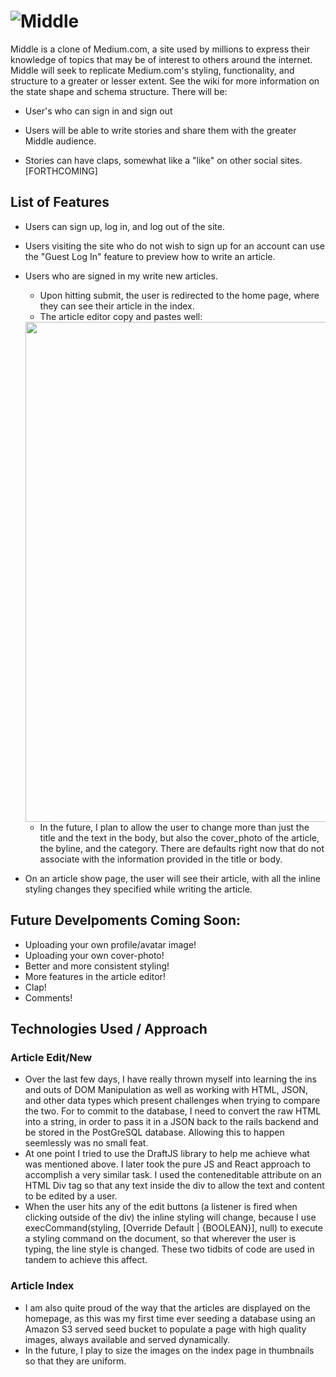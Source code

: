 # ![Middle](https://middle-potter.herokuapp.com/#/)

Middle is a clone of Medium.com, a site used by millions to express their knowledge of topics that may be of interest to others around the internet. Middle will seek to replicate Medium.com's styling, functionality, and structure to a greater or lesser extent. See the wiki for more information on the state shape and schema structure. There will be:

* User's who can sign in and sign out

* Users will be able to write stories and share them with the greater Middle audience. 

* Stories can have claps, somewhat like a "like" on other social sites. [FORTHCOMING]

## List of Features
* Users can sign up, log in, and log out of the site.
* Users visiting the site who do not wish to sign up for an account can use the "Guest Log In" feature to preview how to write an article.
* Users who are signed in my write new articles. 
  * Upon hitting submit, the user is redirected to the home page, where they can see their article in the index.
  * The article editor copy and pastes well:
  
  <img src="app/assets/images/copy-paste.gif" width="800px">
  
  * In the future, I plan to allow the user to change more than just the title and the text in the body, but also the cover_photo of the article, the byline, and the category. There are defaults right now that do not associate with the information provided in the title or body.

* On an article show page, the user will see their article, with all the inline
  styling changes they specified while writing the article.

## Future Develpoments Coming Soon: 
* Uploading your own profile/avatar image!
* Uploading your own cover-photo!
* Better and more consistent styling!
* More features in the article editor!
* Clap!
* Comments!

## Technologies Used / Approach
### Article Edit/New
* Over the last few days, I have really thrown myself into learning the ins and outs of DOM Manipulation as well as working with HTML, JSON, and other data types which present challenges when trying to compare the two. For to commit to the database, I need to convert the raw HTML into a string, in order to pass it in a JSON back to the rails backend and be stored in the PostGreSQL database. Allowing this to happen seemlessly was no small feat. 
* At one point I tried to use the DraftJS library to help me achieve what was mentioned above. I later took the pure JS and React approach to accomplish a very similar task. I used the conteneditable attribute on an HTML Div tag so that any text inside the div to allow the text and content to be edited by a user.
* When the user hits any of the edit buttons (a listener is fired when clicking outside of the div) the inline styling will change, because I use execCommand(styling, [Override Default | {BOOLEAN}], null) to execute a styling command on the document, so that wherever the user is typing, the line style is changed. These two tidbits of code are used in tandem to achieve this affect. 
### Article Index
* I am also quite proud of the way that the articles are displayed on the homepage, as this was my first time ever seeding a database using an Amazon S3 served seed bucket to populate a page with high quality images, always available and served dynamically. 
* In the future, I play to size the images on the index page in thumbnails so that they are uniform.
